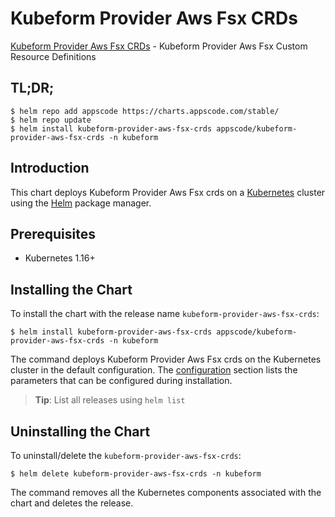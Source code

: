 # Kubeform Provider Aws Fsx CRDs

[Kubeform Provider Aws Fsx CRDs](https://github.com/kubeform) - Kubeform Provider Aws Fsx Custom Resource Definitions

## TL;DR;

```console
$ helm repo add appscode https://charts.appscode.com/stable/
$ helm repo update
$ helm install kubeform-provider-aws-fsx-crds appscode/kubeform-provider-aws-fsx-crds -n kubeform
```

## Introduction

This chart deploys Kubeform Provider Aws Fsx crds on a [Kubernetes](http://kubernetes.io) cluster using the [Helm](https://helm.sh) package manager.

## Prerequisites

- Kubernetes 1.16+

## Installing the Chart

To install the chart with the release name `kubeform-provider-aws-fsx-crds`:

```console
$ helm install kubeform-provider-aws-fsx-crds appscode/kubeform-provider-aws-fsx-crds -n kubeform
```

The command deploys Kubeform Provider Aws Fsx crds on the Kubernetes cluster in the default configuration. The [configuration](#configuration) section lists the parameters that can be configured during installation.

> **Tip**: List all releases using `helm list`

## Uninstalling the Chart

To uninstall/delete the `kubeform-provider-aws-fsx-crds`:

```console
$ helm delete kubeform-provider-aws-fsx-crds -n kubeform
```

The command removes all the Kubernetes components associated with the chart and deletes the release.


